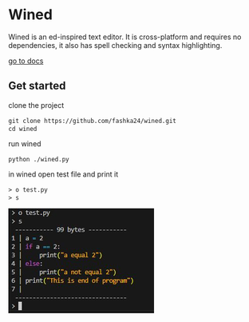 # Wined

Wined is an ed-inspired text editor. It is cross-platform and requires no dependencies, it also has spell checking and syntax highlighting. <p>
[go to docs](https://github.com/fashka24/wined/tree/master/docs)

## Get started

clone the project

```shell
git clone https://github.com/fashka24/wined.git
cd wined
```

run wined

```shell
python ./wined.py
```

in wined open test file and print it

```
> o test.py
> s
```

<img src="img/Скриншот 16-03-2025 154723.jpg">
